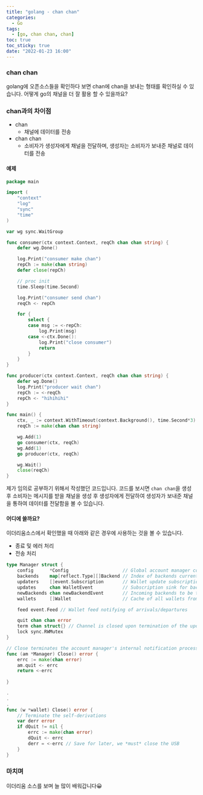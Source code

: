```yaml
---
title: "golang - chan chan"
categories:
  - Go
tags:
  - [go, chan chan, chan]
toc: true
toc_sticky: true
date: "2022-01-23 16:00"
---
```


### chan chan

golang에 오픈소스들을 확인하다 보면 chan에 chan을 보내는 형태를 확인하실 수 있습니다. 어떻게 go의 채널을 더 잘 활용 할 수 있을까요?

### chan과의 차이점

* chan
  * 채널에 데이터를 전송
* chan chan
  * 소비자가 생성자에게 채널을 전달하며, 생성자는 소비자가 보내준 채널로 데이터를 전송

#### 예제

```go
package main

import (
	"context"
	"log"
	"sync"
	"time"
)

var wg sync.WaitGroup

func consumer(ctx context.Context, reqCh chan chan string) {
	defer wg.Done()

	log.Print("consumer make chan")
	repCh := make(chan string)
	defer close(repCh)

	// proc init
	time.Sleep(time.Second)

	log.Print("consumer send chan")
	reqCh <- repCh

	for {
		select {
		case msg := <-repCh:
			log.Print(msg)
		case <-ctx.Done():
			log.Print("close consumer")
			return
		}
	}
}

func producer(ctx context.Context, reqCh chan chan string) {
	defer wg.Done()
	log.Print("producer wait chan")
	repCh := <-reqCh
	repCh <- "hihihihi"
}

func main() {
	ctx, _ := context.WithTimeout(context.Background(), time.Second*3)
	reqCh := make(chan chan string)

	wg.Add(1)
	go consumer(ctx, reqCh)
	wg.Add(1)
	go producer(ctx, reqCh)

	wg.Wait()
	close(reqCh)
}

```

제가 임의로 공부하기 위해서 작성했던 코드입니다. 코드를 보시면 ``chan chan``을 생성 후 소비자는 메시지를 받을 채널을 생성 후 생성자에게 전달하여 생성자가 보내준 채널을 통하여 데이터를 전달함을 볼 수 있습니다.

#### 어디에 쓸까요?

이더리움소스에서 확인했을 때 아래와 같은 경우에 사용하는 것을 볼 수 있습니다.

* 종료 및 에러 처리
* 전송 처리

```go
type Manager struct {
	config      *Config                    // Global account manager configurations
	backends    map[reflect.Type][]Backend // Index of backends currently registered
	updaters    []event.Subscription       // Wallet update subscriptions for all backends
	updates     chan WalletEvent           // Subscription sink for backend wallet changes
	newBackends chan newBackendEvent       // Incoming backends to be tracked by the manager
	wallets     []Wallet                   // Cache of all wallets from all registered backends

	feed event.Feed // Wallet feed notifying of arrivals/departures

	quit chan chan error
	term chan struct{} // Channel is closed upon termination of the update loop
	lock sync.RWMutex
}

// Close terminates the account manager's internal notification processes.
func (am *Manager) Close() error {
	errc := make(chan error)
	am.quit <- errc
	return <-errc
    
}

.
.
.
func (w *wallet) Close() error {
    // Terminate the self-derivations
    var derr error
    if dQuit != nil {
        errc := make(chan error)
        dQuit <- errc
        derr = <-errc // Save for later, we *must* close the USB
    }
}
```

### 마치며

이더리움 소스를 보며 늘 많이 배워갑니다:grinning:

